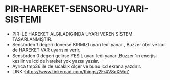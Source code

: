 # PIR-HAREKET-SENSORU-UYARI-SISTEMI

* PIR İLE HAREKET ALGILADIGINDA UYARI VEREN SİSTEM TASARLANMIŞTIR.
* Sensörden 1 degeri dönerse KIRMIZI uyarı ledi yanar , Buzzer öter ve lcd de HAREKET VAR uyarısını verir.
* Sensörden 0 degeri gelirse YESİL uyarı ledi yanar ,Buzzer 'ın enerjisi kesilir ve lcd de hareket yok yazısı yazılır.
* Ayrıca tmp36 ile de sıcaklık ölçer ve bunu lcd ekrana yazdırır.
* LINK :https://www.tinkercad.com/things/2Fr4V8oXMoZ
